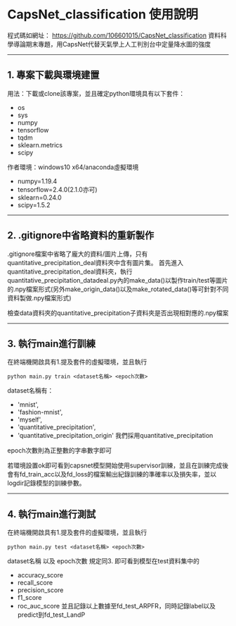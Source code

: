# CapsNet_classification 使用說明
程式碼如網址：
https://github.com/106601015/CapsNet_classification
資料科學導論期末專題，用CapsNet代替天氣學上人工判別台中定量降水圖的強度

------------------

## 1. 專案下載與環境建置

用法：下載或clone該專案，並且確定python環境具有以下套件：
* os
* sys
* numpy
* tensorflow
* tqdm
* sklearn.metrics
* scipy

作者環境：windows10 x64/anaconda虛擬環境
* numpy=1.19.4
* tensorflow=2.4.0(2.1.0亦可)
* sklearn=0.24.0
* scipy=1.5.2

------------------

## 2. .gitignore中省略資料的重新製作
.gitignore檔案中省略了龐大的資料/圖片上傳，只有quantitative_precipitation_deal資料夾中含有圖片集。
首先進入quantitative_precipitation_deal資料夾，執行quantitative_precipitation_datadeal.py內的make_data()以製作train/test等圖片的.npy檔案形式(另外make_origin_data()以及make_rotated_data()等可針對不同資料製做.npy檔案形式)

檢查data資料夾的quantitative_precipitation子資料夾是否出現相對應的.npy檔案

------------------

## 3. 執行main進行訓練

在終端機開啟具有1.提及套件的虛擬環境，並且執行
```shell=
python main.py train <dataset名稱> <epoch次數>
```
dataset名稱有：
* 'mnist',
* 'fashion-mnist',
* 'myself',
* 'quantitative_precipitation',
* 'quantitative_precipitation_origin'
我們採用quantitative_precipitation

epoch次數則為正整數的字串數字即可

若環境設置ok即可看到capsnet模型開始使用supervisor訓練，並且在訓練完成後會有fd_train_acc以及fd_loss的檔案輸出紀錄訓練的準確率以及損失率，並以logdir記錄模型的訓練參數。

------------------

## 4. 執行main進行測試

在終端機開啟具有1.提及套件的虛擬環境，並且執行
```shell=
python main.py test <dataset名稱> <epoch次數>
```
dataset名稱 以及 epoch次數 規定同3.
即可看到模型在test資料集中的
* accuracy_score
* recall_score
* precision_score
* f1_score
* roc_auc_score
並且記錄以上數據至fd_test_ARPFR，同時記錄label以及predict到fd_test_LandP